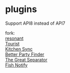 # plugins
Support API8 instead of API7

fork:  
[resonant](https://github.com/aulus-asina/resonant)  
[Tourist](https://git.anna.lgbt/ascclemens/Tourist.git)  
[Kitchen Sync](https://github.com/MidoriKami/)  
[Better Party Finder](https://git.anna.lgbt/ascclemens/BetterPartyFinder)  
[The Great Separator](https://git.anna.lgbt/ascclemens/TheGreatSeparator)  
[Fish Notify](https://github.com/carvelli)
